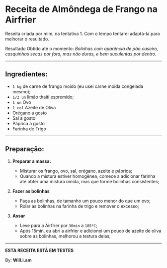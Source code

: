 # Receita de Almôndega de Frango na Airfrier

Reseita criada por mim, na tentativa 1.
Com o tempo tentarei adaptá-la para melhorar o resultado.

Resultado Obtido até o momento: *Bolinhas com aparência de pão caseiro, casquinhas secas por fora, mas não duras, e bem suculentas por dentro.*

-----------------------------------------------------------------------------------------

## Ingredientes:

- `1 kg` de carne de frango moído (eu usei carne moida congelada mesmo);
- `1/2 un` limão thaiti espremido;
- `1 un` Ovo
- `1 col` Azeite de Oliva
- Orégano a gosto
- Sal a gosto
- Páprica a gosto
- Farinha de Trigo

-----------------------------------------------------------------------------------------

## Preparação:

1. **Preparar a massa:**
   - Misturar os frango, ovo, sal, orégano, azeite e páprica;
   - Quando a mistura estiver homogênea, comece a adicionar farinha até obter uma mistura úmida, mas que forme bolinhas consistentes;

2. **Fazer as bolinhas**
   - Faça as bolinhas, de tamanho um pouco menor do que um ovo;
   - Rolar as bolinhas na farinha de trigo e remover o excesso;

3. **Assar**
   - Leve para a Airfrier por `30min` a `185ºC`;
   - Após 15min, eu abri a airfrier e adicionei um pouco de azeite de oliva sobre as bolinhas, melhorou a testura delas;


-----------------------------------------------------------------------------------------



**ESTA RECEITA ESTÁ EM TESTES**

By: **Will.i.am**
